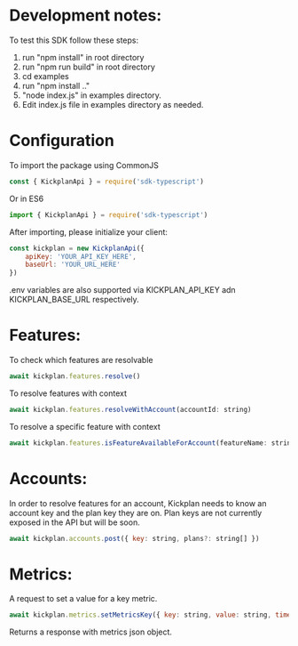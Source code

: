 # Development notes:

To test this SDK follow these steps:
1. run "npm install" in root directory
2. run "npm run build" in root directory
3. cd examples
4. run "npm install .."
5. "node index.js" in examples directory. 
6. Edit index.js file in examples directory as needed.

# Configuration

To import the package using CommonJS

```javascript
const { KickplanApi } = require('sdk-typescript')
```

Or in ES6

```javascript
import { KickplanApi } = require('sdk-typescript')
```

After importing, please initialize your client:

```javascript
const kickplan = new KickplanApi({
	apiKey: 'YOUR_API_KEY_HERE',
	baseUrl: 'YOUR_URL_HERE'
})
```

.env variables are also supported via KICKPLAN_API_KEY adn KICKPLAN_BASE_URL respectively.


# Features:

To check which features are resolvable

```javascript
await kickplan.features.resolve()
```

To resolve features with context

```javascript
await kickplan.features.resolveWithAccount(accountId: string)
```

To resolve a specific feature with context

```javascript
await kickplan.features.isFeatureAvailableForAccount(featureName: string, accountId: string)
```

# Accounts:

In order to resolve features for an account, Kickplan needs to know an account key and the plan key they are on. Plan keys are not currently exposed in the API but will be soon.

```javascript
await kickplan.accounts.post({ key: string, plans?: string[] })
```

# Metrics:

A request to set a value for a key metric.

```javascript
await kickplan.metrics.setMetricsKey({ key: string, value: string, timestamp: Date })
```

Returns a response with metrics json object.

